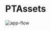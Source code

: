 # PTAssets

![app-flow](https://user-images.githubusercontent.com/8994383/217348358-08f59399-daaf-4f26-95ea-3ce636d1b808.gif)
